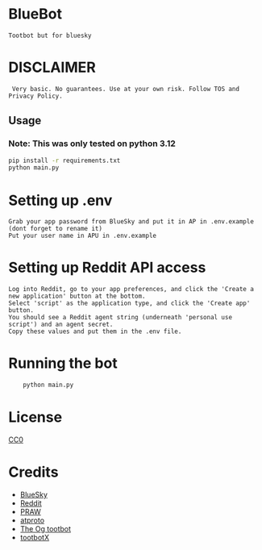 # BlueBot

    Tootbot but for bluesky

# DISCLAIMER

     Very basic. No guarantees. Use at your own risk. Follow TOS and Privacy Policy.

## Usage

### Note: This was only tested on python 3.12

``` bash
pip install -r requirements.txt
python main.py
```

# Setting up .env

    Grab your app password from BlueSky and put it in AP in .env.example (dont forget to rename it)
    Put your user name in APU in .env.example

# Setting up Reddit API access

    Log into Reddit, go to your app preferences, and click the 'Create a new application' button at the bottom.
    Select 'script' as the application type, and click the 'Create app' button.
    You should see a Reddit agent string (underneath 'personal use script') and an agent secret.
    Copy these values and put them in the .env file.

# Running the bot

``` bash
    python main.py
```

# License

[CC0](https://github.com/OwOBots/bluebot/blob/main/LICENSE)

# Credits

- [BlueSky](https://bsky.app)
- [Reddit](https://reddit.com)
- [PRAW](https://praw.readthedocs.io/en/latest/)
- [atproto](https://github.com/MarshalX/atproto)
- [The Og tootbot](https://github.com/corbindavenport/tootbot)
- [tootbotX](https://gitlab.com/mocchapi/tootbotX)
